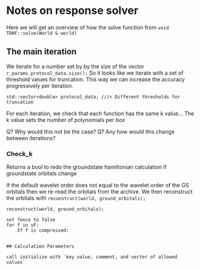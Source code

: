 # Notes on response solver

Here we will get an overview of how the solve function from `void TDHF::solve(World & world)`

## The main iteration

We iterate for a number set by by the size of the vector `r_params.protocol_data.size();`
So it looks like we iterate with a set of threshold values for truncation.
This way we can increase the accuracy progressively per iteration.

`std::vector<double> protocol_data; ///< Different thresholds for truncation`

For each iteration, we check that each function has the same k value... The k value sets the number of polynomials per box

Q? Why would this not be the case?
Q? Any how would this change between iterations?

### Check_k

Returns a bool to redo the groundstate hamiltonian calculation if groundstate orbitals change

If the default wavelet order does not equal to the wavelet order of the GS orbitals then we re-read the orbitals from the archive.  We then reconstruct the orbitals with `reconstruct(world, ground_orbitals);`

`reconstruct(world, ground_orbitals);`

``` reconstruct a vector of functions
set fence to false
for f in vF:
    If f is compressed:


## Calculation Parameters

call initialize with `key value, comment, and vector of allowed values`
